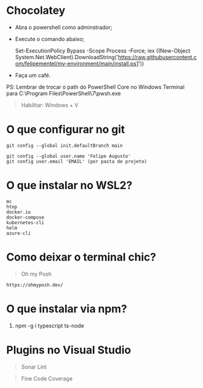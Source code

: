 # Chocolatey

+ Abra o powershell como adminstrador;
+ Execute o comando abaixo;

    Set-ExecutionPolicy Bypass -Scope Process -Force; iex ((New-Object System.Net.WebClient).DownloadString('https://raw.githubusercontent.com/felipementel/my-environment/main/install.ps1'))
    
    
+ Faça um café.

PS: Lembrar de trocar o path do PowerShell Core no Windows Terminal para C:\Program Files\PowerShell\7\pwsh.exe

> Habilitar: Windows + V

# O que configurar no git

````
git config --global init.defaultBranch main

git config --global user.name 'Felipe Augusto'
git config user.email 'EMAIL' (por pasta de projeto)
````

# O que instalar no WSL2?
````
mc
htop
docker.io
docker-compose
kubernetes-cli
helm
azure-cli
````

# Como deixar o terminal chic?
> Oh my Posh
````
https://ohmyposh.dev/
````
# O que instalar via npm?

1. npm -g i typescript ts-node

# Plugins no Visual Studio
> Sonar Lint

> Fine Code Coverage

